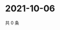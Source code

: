 # 2021-10-06

共 0 条

<!-- BEGIN WEIBO -->
<!-- 最后更新时间 Wed Oct 06 2021 13:00:48 GMT+0800 (China Standard Time) -->

<!-- END WEIBO -->
